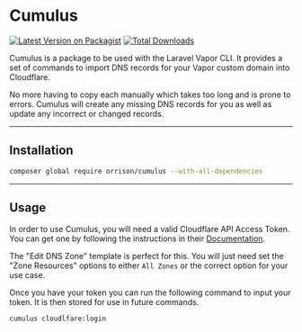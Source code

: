 # Cumulus

[![Latest Version on Packagist](https://img.shields.io/packagist/v/orrison/cumulus.svg?style=flat-square)](https://packagist.org/packages/orrison/cumulus)
[![Total Downloads](https://img.shields.io/packagist/dt/orrison/cumulus.svg?style=flat-square)](https://packagist.org/packages/orrison/cumulus)

Cumulus is a package to be used with the Laravel Vapor CLI. It provides a set of commands to import DNS records for your Vapor custom domain into Cloudflare.

No more having to copy each manually which takes too long and is prone to errors. Cumulus will create any missing DNS records for you as well as update any incorrect or changed records.

---

## Installation
```bash
composer global require orrison/cumulus --with-all-dependencies
```

---

## Usage
In order to use Cumulus, you will need a valid Cloudflare API Access Token. You can get one by following the instructions in their [Documentation](https://developers.cloudflare.com/api/tokens/create).

The "Edit DNS Zone" template is perfect for this. You will just need set the "Zone Resources" options to either `All Zones` or the correct option for your use case.

Once you have your token you can run the following command to input your token. It is then stored for use in future commands.
```bash
cumulus cloudlfare:login
```